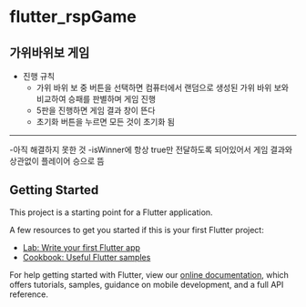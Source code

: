 # flutter_rspGame
## 가위바위보 게임

- 진행 규칙
  - 가위 바위 보 중 버튼을 선택하면 컴퓨터에서 랜덤으로 생성된 가위 바위 보와 비교하여 승패를 판별하며 게임 진행
  - 5판을 진행하면 게임 결과 창이 뜬다
  - 초기화 버튼을 누르면 모든 것이 초기화 됨
 
 -------------------------
 
 -아직 해결하지 못한 것
  -isWinner에 항상 true만 전달하도록 되어있어서 게임 결과와 상관없이 플레이어 승으로 뜸


## Getting Started

This project is a starting point for a Flutter application.

A few resources to get you started if this is your first Flutter project:

- [Lab: Write your first Flutter app](https://flutter.dev/docs/get-started/codelab)
- [Cookbook: Useful Flutter samples](https://flutter.dev/docs/cookbook)

For help getting started with Flutter, view our
[online documentation](https://flutter.dev/docs), which offers tutorials,
samples, guidance on mobile development, and a full API reference.
